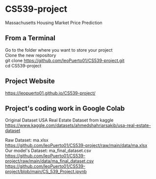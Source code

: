 # CS539-project
Massachusetts Housing Market Price Prediction

## From a Terminal
Go to the folder where you want to store your project
\
Clone the new repository
\
git clone https://github.com/leoPuerto01/CS539-project.git
\
cd CS539-project

## Project Website
https://leopuerto01.github.io/CS539-project/

## Project's coding work in Google Colab
Original Dataset USA Real Estate Dataset from kaggle
\
https://www.kaggle.com/datasets/ahmedshahriarsakib/usa-real-estate-dataset

Raw Dataset: ma.xlsx
\
https://github.com/leoPuerto01/CS539-project/raw/main/data/ma.xlsx
\
Our model's Dataset: ma_final_dataset.csv
\
https://github.com/leoPuerto01/CS539-project/raw/main/data/ma_final_dataset.csv
\
https://github.com/leoPuerto01/CS539-project/blob/main/CS_539_Project.ipynb


